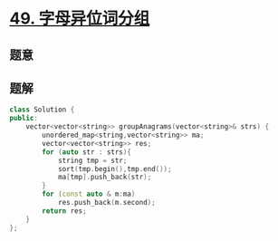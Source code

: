 #  [49. 字母异位词分组](https://leetcode-cn.com/problems/group-anagrams/)

## 题意



## 题解



```c++
class Solution {
public:
    vector<vector<string>> groupAnagrams(vector<string>& strs) {
        unordered_map<string,vector<string>> ma;
        vector<vector<string>> res;
        for (auto str : strs){
            string tmp = str;
            sort(tmp.begin(),tmp.end());
            ma[tmp].push_back(str);
        }
        for (const auto & m:ma)
            res.push_back(m.second);
        return res;
    }
};
```



```python3

```

